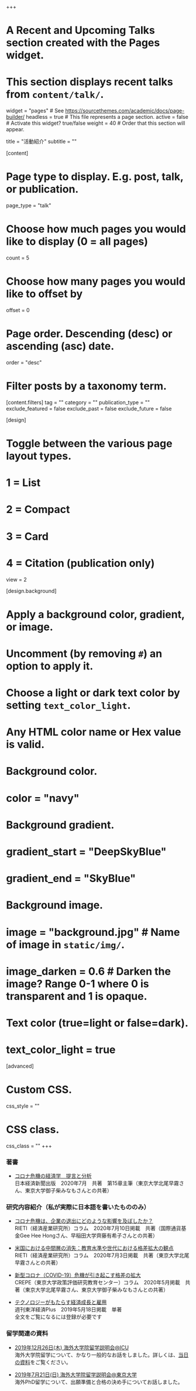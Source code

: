 +++
# A Recent and Upcoming Talks section created with the Pages widget.
# This section displays recent talks from `content/talk/`.

widget = "pages"  # See https://sourcethemes.com/academic/docs/page-builder/
headless = true  # This file represents a page section.
active = false  # Activate this widget? true/false
weight = 40  # Order that this section will appear.

title = "活動紹介"
subtitle = ""

[content]
  # Page type to display. E.g. post, talk, or publication.
  page_type = "talk"
  
  # Choose how much pages you would like to display (0 = all pages)
  count = 5
  
  # Choose how many pages you would like to offset by
  offset = 0

  # Page order. Descending (desc) or ascending (asc) date.
  order = "desc"

  # Filter posts by a taxonomy term.
  [content.filters]
    tag = ""
    category = ""
    publication_type = ""
    exclude_featured = false
    exclude_past = false
    exclude_future = false
    
[design]
  # Toggle between the various page layout types.
  #   1 = List
  #   2 = Compact
  #   3 = Card
  #   4 = Citation (publication only)
  view = 2
  
[design.background]
  # Apply a background color, gradient, or image.
  #   Uncomment (by removing `#`) an option to apply it.
  #   Choose a light or dark text color by setting `text_color_light`.
  #   Any HTML color name or Hex value is valid.

  # Background color.
  # color = "navy"
  
  # Background gradient.
  # gradient_start = "DeepSkyBlue"
  # gradient_end = "SkyBlue"
  
  # Background image.
  # image = "background.jpg"  # Name of image in `static/img/`.
  # image_darken = 0.6  # Darken the image? Range 0-1 where 0 is transparent and 1 is opaque.

  # Text color (true=light or false=dark).
  # text_color_light = true  
  
[advanced]
 # Custom CSS. 
 css_style = ""
 
 # CSS class.
 css_class = ""
+++
### 著書
- [コロナ危機の経済学　提言と分析](https://nikkeibook.nikkeibp.co.jp/item-detail/35861)  
日本経済新聞出版　2020年7月　共著　第15章主筆（東京大学北尾早霧さん、東京大学御子柴みなもさんとの共著）

### 研究内容紹介（私が実際に日本語を書いたもののみ）
- [コロナ危機は、企業の退出にどのような影響を及ぼしたか？](https://www.rieti.go.jp/jp/columns/a01_0607.html)  
RIETI（経済産業研究所）コラム　2020年7月10日掲載　共著（国際通貨基金Gee Hee Hongさん、早稲田大学齊藤有希子さんとの共著）

- [米国における中間層の消失：教育水準や世代における格差拡大の観点](https://www.rieti.go.jp/jp/columns/a01_0605.html)  
RIETI（経済産業研究所）コラム　2020年7月3日掲載　共著（東京大学北尾早霧さんとの共著）

- [新型コロナ（COVID-19）危機が引き起こす格差の拡大](http://www.crepe.e.u-tokyo.ac.jp/material/crepecl7.html)  
CREPE（東京大学政策評価研究教育センター）コラム　2020年5月掲載　共著（東京大学北尾早霧さん、東京大学御子柴みなもさんとの共著）

- [テクノロジーがもたらす経済成長と雇用](https://premium.toyokeizai.net/articles/-/20535)  
週刊東洋経済Plus　2019年5月18日掲載　単著  
全文をご覧になるには登録が必要です  

### 留学関連の資料
- [2019年12月26日(木) 海外大学院留学説明会@ICU](https://gakuiryugaku.net/seminar/1716)  
海外大学院留学について、かなり一般的なお話をしました。詳しくは、[当日の資料](https://www.dropbox.com/s/yzy6otg4zvnn80j/slide_Panel_Admission_PhD_abroad_vFrev1.pdf?dl=0)をご覧ください。

- [2019年7月21日(日) 海外大学院留学説明会@東京大学](https://gakuiryugaku.net/seminar/1263?fbclid=IwAR1bG4lwesIqmn-uHtE4yoFydzUhVl_3YZNB-8Jbq4hu79mnay8xke2pKfI)  
海外PhD留学について、出願準備と合格の決め手についてお話しました。

